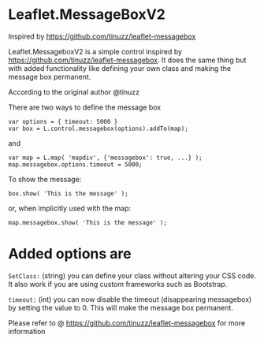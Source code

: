 # Leaflet.MessageBoxV2
Inspired by https://github.com/tinuzz/leaflet-messagebox 

Leaflet.MessageboxV2 is a simple control inspired by https://github.com/tinuzz/leaflet-messagebox. It does the same thing but with added functionality like defining your own class and making the message box permanent.

According to the original author @tinuzz

There are two ways to define the message box

    var options = { timeout: 5000 }
    var box = L.control.messagebox(options).addTo(map);
    
and 
    
    var map = L.map( 'mapdiv', {'messagebox': true, ...} );
    map.messagebox.options.timeout = 5000;
  
To show the message:

    box.show( 'This is the message' );

or, when implicitly used with the map:

    map.messagebox.show( 'This is the message' );
    
    
# Added options are 

`SetClass:` (string) you can define your class without altering your CSS code. It also work if you are using custom frameworks such as Bootstrap.

`timeout:` (int) you can now disable the timeout (disappearing messagebox) by setting the value to 0. This will make the message box permanent.


Please refer to @ https://github.com/tinuzz/leaflet-messagebox  for more information

